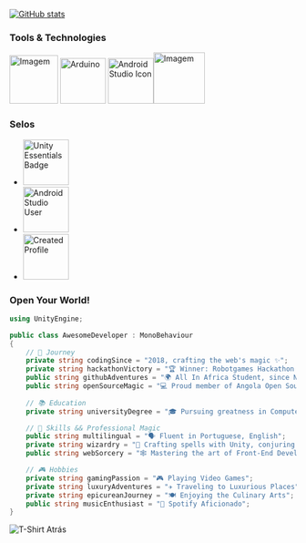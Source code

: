 [![GitHub stats](https://github-readme-stats.vercel.app/api?username=elisioMassaqui&show_icons=true&hide=&count_private=true&title_color=6f42c1&text_color=6f42c1&icon_color=6f42c1&bg_color=ffff00&hide_border=true&show_icons=true)](https://github.com/elisioMassaqui)

### Tools & Technologies

<img src="https://github.com/elisioMassaqui/elisioMassaqui/raw/main/vtzpl5c9yd181.png" alt="Imagem" width="85" height="85"> <img src="https://github.com/elisioMassaqui/elisioMassaqui/raw/main/Antu_arduino-icon-small.svg.png" alt="Arduino" width="80" height="80">
 <img src="https://github.com/elisioMassaqui/elisioMassaqui/raw/main/Android_Studio_icon_(2023).svg.png" alt="Android Studio Icon" width="80" height="80"><img src="https://github.com/elisioMassaqui/elisioMassaqui/raw/main/1611674.png" alt="Imagem" width="90" height="90">

 ### Selos

<ul>
  <li>
    <img src="https://github.com/elisioMassaqui/elisioMassaqui/raw/main/unity-essentials-pathway.png" alt="Unity Essentials Badge" width="80" height="80">
  </li>
  <li>
    <a href="https://developers.google.com/profile/badges/activity/android/install-android-studio">
      <img src="https://github.com/elisioMassaqui/elisioMassaqui/raw/main/badgeAndroidStudioUser.svg" alt="Android Studio User" width="80" height="80">
    </a>
  </li>
  <li>
    <a href="https://developers.google.com/profile/badges/profile/created-profile?hl=pt-br">
      <img src="https://github.com/elisioMassaqui/elisioMassaqui/raw/main/created_profile.svg" alt="Created Profile" width="80" height="80">
    </a>
  </li>
</ul>




<h3>Open Your World!</h3>

```csharp
using UnityEngine;

public class AwesomeDeveloper : MonoBehaviour
{
    // 🚀 Journey
    private string codingSince = "2018, crafting the web's magic ✨";
    private string hackathonVictory = "🏆 Winner: Robotgames Hackathon Team, 2nd place in 2023";
    public string githubAdventures = "🌍 All In Africa Student, since November 2023";
    public string openSourceMagic = "💻 Proud member of Angola Open Source Community";
    
    // 📚 Education
    private string universityDegree = "🎓 Pursuing greatness in Computer Engineering";

    // 🚀 Skills && Professional Magic
    public string multilingual = "🗣 Fluent in Portuguese, English";
    private string wizardry = "🔮 Crafting spells with Unity, conjuring creations with Android Studio";
    public string webSorcery = "🕸 Mastering the art of Front-End Development";

    // 🎮 Hobbies
    private string gamingPassion = "🎮 Playing Video Games";
    private string luxuryAdventures = "✈️ Traveling to Luxurious Places";
    private string epicureanJourney = "🍽 Enjoying the Culinary Arts";
    public string musicEnthusiast = "🎵 Spotify Aficionado";
}

```

![T-Shirt Atrás](https://github.com/elisioMassaqui/elisioMassaqui/raw/main/t%20shirt%20atr%C3%A1s.png)


<!---
elisioMassaqui/elisioMassaqui is a ✨ special ✨ repository because its `README.md` (this file) appears on your GitHub profile.
You can click the Preview link to take a look at your changes.
--->
